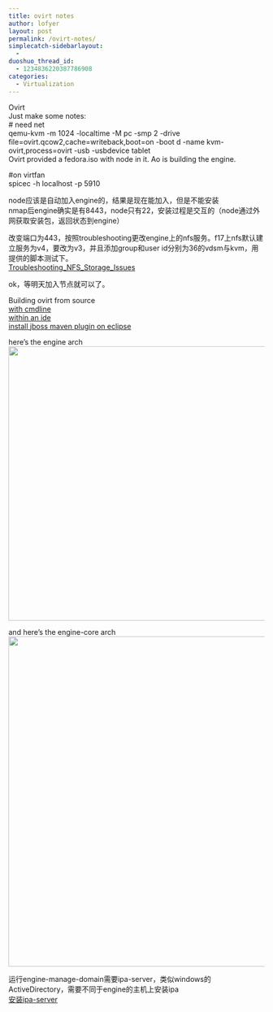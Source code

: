 ```yaml
---
title: ovirt notes
author: lofyer
layout: post
permalink: /ovirt-notes/
simplecatch-sidebarlayout:
  - 
duoshuo_thread_id:
  - 1234836220387786908
categories:
  - Virtualization
---
```

Ovirt  
Just make some notes:  
\# need net  
qemu-kvm -m 1024 -localtime -M pc -smp 2 -drive file=ovirt.qcow2,cache=writeback,boot=on -boot d -name kvm-ovirt,process=ovirt -usb -usbdevice tablet  
Ovirt provided a fedora.iso with node in it. Ao is building the engine.

#on virtfan  
spicec -h localhost -p 5910

node应该是自动加入engine的，结果是现在能加入，但是不能安装  
nmap后engine确实是有8443，node只有22，安装过程是交互的（node通过外网获取安装包，返回状态到engine）

改变端口为443，按照troubleshooting更改engine上的nfs服务。f17上nfs默认建立服务为v4，要改为v3，并且添加group和user id分别为36的vdsm与kvm，用提供的脚本测试下。  
<a href="http://wiki.ovirt.org/wiki/Troubleshooting_NFS_Storage_Issues" title="fix the nfs" target="_blank">Troubleshooting_NFS_Storage_Issues</a>

ok，等明天加入节点就可以了。

Building ovirt from source  
<a href="http://wiki.ovirt.org/wiki/Building_oVirt_engine" title="with cmdline" target="_blank">with cmdline</a>  
<a href="http://wiki.ovirt.org/wiki/Building_Ovirt_Engine/IDE" title="within an ide" target="_blank">within an ide</a>  
<a href="https://community.jboss.org/en/tools/blog/2011/02/21/getting-started-with-jboss-tools-jboss-maven-integration-and-weld" title="install jboss maven plugin on eclipse" target="_blank">install jboss maven plugin on eclipse</a>

here&#8217;s the engine arch  
[<img src="http://69.164.197.168/wp-content/uploads/2012/10/Engine-arch.png" alt="" title="Engine-arch" width="955" height="540" class="alignnone size-full wp-image-1606" />][1]

and here&#8217;s the engine-core arch  
[<img src="http://69.164.197.168/wp-content/uploads/2012/10/Engine-arch2.png" alt="" title="Engine-arch2" width="934" height="650" class="alignnone size-full wp-image-1607" />][2]

运行engine-manage-domain需要ipa-server，类似windows的ActiveDirectory，需要不同于engine的主机上安装ipa  
<a href="http://blog.jaurola.fi/2011/12/28/implementing-ipa-server-with-windowslinux-environment" title="ipa-server" target="_blank">安装ipa-server</a>

 [1]: http://69.164.197.168/wp-content/uploads/2012/10/Engine-arch.png
 [2]: http://69.164.197.168/wp-content/uploads/2012/10/Engine-arch2.png